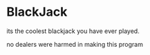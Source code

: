 BlackJack
=========

its the coolest blackjack you have ever played.

no dealers were harmed in making this program